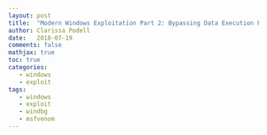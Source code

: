 ```yaml
---
layout: post
title:  "Modern Windows Exploitation Part 2: Bypassing Data Execution Prevention (DEP)"
author: Clarissa Podell
date:   2018-07-19
comments: false
mathjax: true
toc: true
categories:
   - windows
   - exploit
tags:
   - windows
   - exploit
   - windbg
   - msfvenom
---
```

